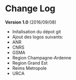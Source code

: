 # Change Log

**Version 1.0** (2016/09/08)
- Initalisation du dépot git
- Ajout des logos suivants:
 - ANR
 - CNRS
 - GSMA
 - Region Champagne-Ardenne
 - Region Grand Est
 - Reims Metropole
 - URCA
